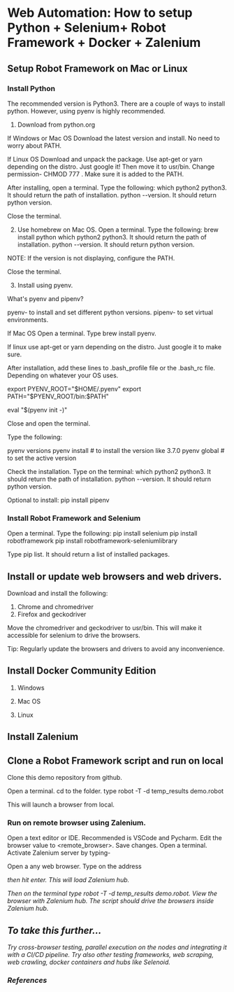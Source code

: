 # Web Automation: How to setup Python + Selenium+ Robot Framework + Docker + Zalenium

## Setup Robot Framework on Mac or Linux

### Install Python

The recommended version is Python3. There are a couple of ways to install python. However, using pyenv is highly recommended.

1. Download from python.org

If Windows or Mac OS
Download the latest version and install. No need to worry about PATH.

If Linux OS
Download and unpack the package. Use apt-get or yarn depending on the distro. Just google it!
Then move it to usr/bin. Change permission- CHMOD 777 <filename>. Make sure it is added to the PATH.

After installing, open a terminal.
Type the following:
    which python2 python3. It should return the path of installation.
    python --version. It should return python version.

Close the terminal.

2. Use homebrew on Mac OS.
Open a terminal.
Type the following:
    brew install python
    which python2 python3. It should return the path of installation.
    python --version. It should return python version.

NOTE: If the version is not displaying, configure the PATH.

Close the terminal.

3. Install using pyenv.

What's pyenv and pipenv?

pyenv- to install and set different python versions.
pipenv- to set virtual environments.

If Mac OS
Open a terminal.
Type brew install pyenv.

If linux
use apt-get or yarn depending on the distro. Just google it to make sure.


After installation, add these lines to .bash_profile file or the .bash_rc file. Depending on whatever your OS uses.

export PYENV_ROOT="$HOME/.pyenv"
export PATH="$PYENV_ROOT/bin:$PATH"

eval "$(pyenv init -)"

Close and open the terminal.

Type the following:

pyenv versions
pyenv install <python version> # to install the version like 3.7.0
pyenv global <python version>  # to set the active version

Check the installation. Type on the terminal:
which python2 python3. It should return the path of installation.
python --version. It should return python version.

Optional to install:
pip install pipenv


### Install Robot Framework and Selenium

Open a terminal.
Type the following:
    pip install selenium
    pip install robotframework
    pip install robotframework-seleniumlibrary

Type pip list. It should return a list of installed packages.

## Install or update web browsers and web drivers.

Download and install the following:
1. Chrome and chromedriver
2. Firefox and geckodriver

Move the chromedriver and geckodriver to usr/bin. This will make it accessible for selenium to drive the browsers.

Tip: Regularly update the browsers and drivers to avoid any inconvenience.

## Install Docker Community Edition

1. Windows

2. Mac OS

3. Linux

## Install Zalenium


## Clone a Robot Framework script and run on local

Clone this demo repository from github.

Open a terminal.
cd to the folder.
type robot -T -d temp_results demo.robot

This will launch a browser from local.


### Run on remote browser using Zalenium.

Open a text editor or IDE. Recommended is VSCode and Pycharm.
Edit the browser value to <remote_browser>.
Save changes.
Open a terminal.
Activate Zalenium server by typing-

Open a any web browser.
Type on the address <address> then hit enter. This will load Zalenium hub.

Then on the terminal type robot -T -d temp_results demo.robot.
View the browser with Zalenium hub. The script should drive the browsers inside Zalenium hub.

## To take this further...
Try cross-browser testing, parallel execution on the nodes and integrating it with a CI/CD pipeline.
Try also other testing frameworks, web scraping, web crawling, docker containers and hubs like Selenoid.

### References
